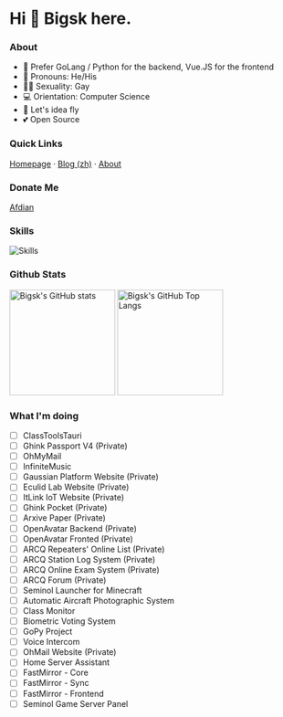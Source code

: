 # Hi 👋 Bigsk here.

### About

- 📝 Prefer GoLang / Python for the backend, Vue.JS for the frontend
- 👨 Pronouns: He/His
- 🏳️‍🌈 Sexuality: Gay
- 💻 Orientation: Computer Science
- 🌟 Let's idea fly
- 💕 Open Source

### Quick Links

[Homepage](https://www.ianxia.com) · [Blog (zh)](https://blog.ianxia.com) · [About](https://www.ianxia.com/about.html)

### Donate Me

[Afdian](https://afdian.net/a/bigsk)

### Skills

![Skills](https://skillicons.dev/icons?i=androidstudio,arduino,au,blender,c,cs,cpp,cmake,css,discord,django,docker,dotnet,electron,express,express,flask,git,github,gitlab,go,grafana,gtk,html,idea,ai,instagram,js,jenkins,jquery,julia,kubernetes,linux,lua,matlab,nestjs,nextjs,nginx,nodejs,perl,ps,php,powershell,pr,py,pytorch,qt,r,raspberrypi,redis,ruby,rust,sass,sqlite,stackoverflow,svg,swift,tauri,tensorflow,twitter,ts,unity,unreal,vercel,vim,visualstudio,vite,vscode,vue,wasm,wordpress,workers)

### Github Stats

<img src="https://rp.ianxia.com/gh-stat?username=bigsk05&count_private=true&theme=calm&show_icons=true&include_all_commits=true&role=OWNER,ORGANIZATION_MEMBER,COLLABORATOR" alt="Bigsk's GitHub stats" height="185px" /> <img src="https://rp.ianxia.com/gh-stat-toplang?layout=compact&langs_count=8&role=OWNER%2CORGANIZATION_MEMBER&username=bigsk05&theme=calm" alt="Bigsk's GitHub Top Langs" height="185px" />

### What I'm doing

- [ ] ClassToolsTauri
- [ ] Ghink Passport V4 (Private)
- [ ] OhMyMail
- [ ] InfiniteMusic
- [ ] Gaussian Platform Website (Private)
- [ ] Eculid Lab Website (Private)
- [ ] ItLink IoT Website (Private)
- [ ] Ghink Pocket (Private)
- [ ] Arxive Paper (Private)
- [ ] OpenAvatar Backend (Private)
- [ ] OpenAvatar Fronted (Private)
- [ ] ARCQ Repeaters' Online List (Private)
- [ ] ARCQ Station Log System (Private)
- [ ] ARCQ Online Exam System (Private)
- [ ] ARCQ Forum (Private)
- [ ] Seminol Launcher for Minecraft
- [ ] Automatic Aircraft Photographic System
- [ ] Class Monitor
- [ ] Biometric Voting System
- [ ] GoPy Project
- [ ] Voice Intercom
- [ ] OhMail Website (Private)
- [ ] Home Server Assistant
- [ ] FastMirror - Core
- [ ] FastMirror - Sync
- [ ] FastMirror - Frontend
- [ ] Seminol Game Server Panel